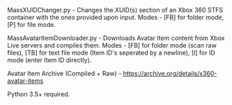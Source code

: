 MassXUIDChanger.py - Changes the XUID(s) section of an Xbox 360 STFS container with the ones provided upon input.
Modes - [FB] for folder mode, [P] for file mode.

MassAvatarItemDownloader.py - Downloads Avatar Item content from Xbox Live servers and compiles them.
Modes - [FB] for folder mode (scan raw files), [TB] for text file mode (Item ID's seperated by a newline), [I] for ID mode (enter Item ID directly).

Avatar Item Archive (Compiled + Raw) - https://archive.org/details/x360-avatar-items

Python 3.5+ required.
